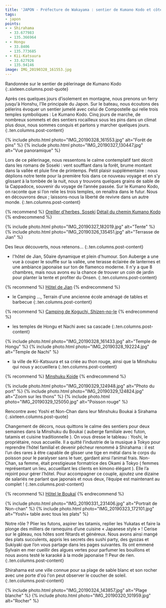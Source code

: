 ```yaml
---
title: 'JAPON - Préfecture de Wakayama : sentier de Kumano Kodo et côte de Shirahama'
tags:
- japon
points:
- - Shirahama
  - 33.677983
  - 135.366964
- - Hongu
  - 33.8406
  - 135.773685
- - Kii-Katsuura
  - 33.627926
  - 135.94146
image: IMG_20190328_161553.jpg
---
```


Randonnée sur le sentier de pèlerinage de Kumano Kodo
{:.sixteen.columns.post-quote}

Après ces quelques jours d’isolement en montagne, nous prenons un ferry jusqu'à Honshu, l'île principale du Japon. Sur le bateau, nous écoutons des pèlerins évoquer un sentier jumelé avec celui de Compostelle qui relie trois temples symboliques : Le Kumano Kodo. Cinq jours de marche, de nombreux sommets et des sentiers rocailleux sous les pins dans un climat plus doux, nous sommes conquis et partons y marcher quelques jours.
{:.ten.columns.post-content}

<!--fin extrait-->

{% include photo.html photo="IMG_20190328_161553.jpg" alt="Forêt de pins" %}
{% include photo.html photo="IMG_20190327_130447.jpg" alt="Vue panoramique" %}

Lors de ce pèlerinage, nous ressentons le calme contemplatif tant décrit dans les romans de Soseki : vent soufflant dans la forêt, brume montant dans la vallée et pluie fine de printemps. Petit plaisir supplémentaire : nous déplions notre tente pour la première fois dans ce nouveau voyage et en s'y glissant à la tombée de la nuit, nous y trouvons quelques grains de sable de la Cappadoce, souvenir du voyage de l’année passée.
Sur le Kumano Kodo, on raconte que si l’on relie les trois temples, on renaîtra dans le futur. Nous en découvrons deux ; laissons-nous la liberté de revivre dans un autre monde.
{:.ten.columns.post-content}

{% recommend %}
[Oreiller d'herbes, Soseki](https://www.babelio.com/livres/Soseki-Oreiller-dherbes/15473)
[Détail du chemin Kumano Kodo](http://www.tb-kumano.jp/en/kumano-kodo/)
{% endrecommend %}

{% include photo.html photo="IMG_20190327_182019.jpg" alt="Tente" %}
{% include photo.html photo="IMG_20190326_135451.jpg" alt="Terrasse de Jian" %}

Des lieux découverts, nous retenons...
{:.ten.columns.post-content}

- l'hôtel de Jian, 50aire dynamique et plein d'humour. Son Auberge a une
vue à couper le souffle sur la vallée, une terasse éclairée de lanternes et
une ambiance japonaise sur ton de flamenco moderne. Il n'y a que 8
chambres, mais nous avons eu la chance de trouver un coin de jardin pour
planter la tente et profiter du Onsen.
{:.ten.columns.post-content}

{% recommend %}
[Hôtel de Jian](http://www.booking.com/Share-OmG83N)
{% endrecommend %}

- le Camping ..., Terrain d'une ancienne école aménagé de tables et barbecue
{:.ten.columns.post-content}

{% recommend %}
[Camping de Koguchi, Shizen-no-Ie](http://ge0.me/03gBBSnd4N/Koguchi_Shizen-no-Ie)
{% endrecommend %}

- les temples de Hongu et Nachi avec sa cascade
{:.ten.columns.post-content}

{% include photo.html photo="IMG_20190328_161433.jpg" alt="Temple de Hongu" %}
{% include photo.html photo="IMG_20190328_192224.jpg" alt="Temple de Nachi" %}

- la ville de Kii-Katsuura et sa criée au thon rouge, ainsi que la Minshuku
qui nous y accueillera
{:.ten.columns.post-content}

{% recommend %}
[Minshuku Koide](http://www.booking.com/Share-RFLMvs)
{% endrecommend %}

{% include photo.html photo="IMG_20190329_124948.jpg" alt="Photo du port" %}
{% include photo.html photo="IMG_20190329_124824.jpg" alt="Zoom sur les thons" %}
{% include photo.html photo="IMG_20190329_125050.jpg" alt="Poisson rouge" %}

Rencontre avec Yoshi et Non-Chan dans leur Minshuku Boukai à Sirahama
{:.sixteen.columns.post-quote}

Changement de décors, nous quittons le calme des sentiers pour deux semaines dans la Minshuku du Boukai ( auberge familiale avec futon, tatamis et cuisine traditionnelle ). On vous dresse le tableau : Yoshi, le propriétaire, nous accueille. Il a quitté l’industrie de la musique à Tokyo pour reprendre l’hôtel familial et devenir pêcheur renommé à Shirahama : il est l’un des rares à être capable de glisser une tige en métal dans le corps du poisson pour le paralyser sans le tuer, gardant ainsi l’animal frais.
Non-Chan, sa femme, était prestigieuse formatrice des Okami à Tokyo ( femmes représentant un lieu, accueillant les clients en kimono élégant ). Elle l’a rejoint pour gérer l’hôtel.
Pour accompagner ce couple, ajoutez une dizaine de salariés ne parlant que japonais et nous deux, l’équipe est maintenant au complet !
{:.ten.columns.post-content}

{% recommend %}
[Hôtel le Boukaï](https://maps.app.goo.gl/f84FuQwGVHRu4rrW6)
{% endrecommend %}

{% include photo.html photo="IMG_20190331_231406.jpg" alt="Portrait de Non-chan" %}
{% include photo.html photo="IMG_20190323_172101.jpg" alt="Yoshi+ table avec tous les plats" %}

Notre rôle ? Plier les futons, aspirer les tatamis, replier les Yukatas et faire la plonge des milliers de ramequins d’une cuisine « Japanese style » ! Cerise sur le gâteau, nos hôtes sont fêtards et généreux. Nous avons ainsi mangé des plats succulents, appris les secrets des sushi party, des gyozas et Sukiyaki que l’on vous partage dans les pages suivantes. Ils ont emmené Sylvain en mer cueillir des algues vertes pour parfumer les bouillons et nous avons testé le karaoké à la mode japonaise !! Peur de rien.
{:.ten.columns.post-content}

<!-- en commentaire
(Links) Recette des Gyoza par le chef Yuji
(Links) Astuce pour réussir une shushi party
(Links) Recette du Tsukiyaki
-->

Shirahama est une ville connue pour sa plage de sable blanc et son rocher
avec une porte d'où l'on peut observer le coucher de soleil.
{:.ten.columns.post-content}

{% include photo.html photo="IMG_20190324_143857.jpg" alt="Plage blanche" %}
{% include photo.html photo="IMG_20190320_101959.jpg" alt="Rocher" %}
